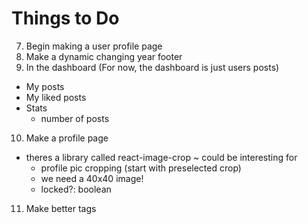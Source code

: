 # Things to Do

7. Begin making a user profile page
8. Make a dynamic changing year footer 
9. In the dashboard (For now, the dashboard is just users posts)
- My posts
- My liked posts
- Stats
    - number of posts
10. Make a profile page
- theres a library called react-image-crop ~ could be interesting for 
    - profile pic cropping (start with preselected crop)
    - we need a 40x40 image!
    - locked?: boolean

11. Make better tags




